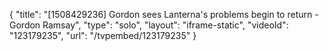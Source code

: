 {
    "title": "[1508429236] Gordon sees Lanterna's problems begin to return - Gordon Ramsay",
    "type": "solo",
    "layout": "iframe-static",
    "videoId": "123179235",
    "url": "\/tvpembed\/123179235"
}